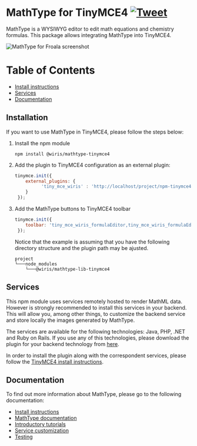 
MathType for TinyMCE4 [![Tweet](https://img.shields.io/twitter/url/http/shields.io.svg?style=social)](https://twitter.com/wirismath)
===================================

MathType is a WYSIWYG editor to edit math equations and chemistry formulas. This package allows integrating MathType into TinyMCE4.

![MathType for Froala screenshot](http://www.wiris.com/system/files/attachments/1202/TinyMCE_editor_plugin.png)

# Table of Contents
- [Install instructions](#install-instructions)
- [Services](#services)
- [Documentation](#documentation)

## Installation
If you want to use MathType in TinyMCE4, please follow the steps below:

1. Install the npm module
    ```
    npm install @wiris/mathtype-tinymce4
    ```
2. Add the plugin to TinyMCE4 configuration as an external plugin:
    ```js
    tinymce.init({
        external_plugins: {
              'tiny_mce_wiris' : 'http://localhost/project/npm-tinymce4/node_modules/@wiris/mathtype-tinymce4/plugin.min.js'
        }
     });
3. Add the MathType buttons to TinyMCE4 toolbar
    ```js
    tinymce.init({
        toolbar: 'tiny_mce_wiris_formulaEditor,tiny_mce_wiris_formulaEditorChemistry',
     });
    ```
    Notice that the example is assuming that you have the following directory structure and the plugin path may be ajusted.
    ```
    project
    └───node_modules
        └───@wiris/mathtype-lib-tinymce4
    ```
## Services

This npm module uses services remotely hosted to render MathML data. However is strongly recommended to install this services in your backend. This will allow you, among other things, to customize the backend service and store locally the images generated by MathType.

The services are available for the following technologies: Java, PHP, .NET and Ruby on Rails. If you use any of this technologies, please download the plugin for your backend technology from [here](http://www.wiris.com/en/plugins3/tinymce/download).

In order to install the plugin along with the correspondent services, please follow the [TinyMCE4 install instructions](http://docs.wiris.com/en/mathtype/mathtype_web/integrations/html/tinymce).

## Documentation
To find out more information about MathType, please go to the following documentation:

* [Install instructions](http://docs.wiris.com/en/mathtype/mathtype_web/integrations/html/tinymce)
* [MathType documentation](http://docs.wiris.com/en/mathtype/mathtype_web/start)
* [Introductory tutorials](http://docs.wiris.com/en/mathtype/mathtype_web/intro_tutorials)
* [Service customization](http://docs.wiris.com/en/mathtype/mathtype_web/integrations/config-table)
* [Testing](http://docs.wiris.com/en/mathtype/mathtype_web/integrations/html/plugins-test)
